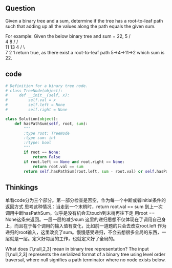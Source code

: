 ## Question
Given a binary tree and a sum, determine if the tree has a root-to-leaf path such that adding up all the values along the path equals the given sum.

For example:
Given the below binary tree and sum = 22,
              5
             / \
            4   8
           /   / \
          11  13  4
         /  \      \
        7    2      1
return true, as there exist a root-to-leaf path 5->4->11->2 which sum is 22.

## code
```python
# Definition for a binary tree node.
# class TreeNode(object):
#     def __init__(self, x):
#         self.val = x
#         self.left = None
#         self.right = None

class Solution(object):
    def hasPathSum(self, root, sum):
        """
        :type root: TreeNode
        :type sum: int
        :rtype: bool
        """
        if root == None:
            return False
        if root.left == None and root.right == None:
            return root.val == sum
        return self.hasPathSum(root.left, sum - root.val) or self.hasPathSum(root.right, sum - root.val)
```

## Thinkings
单看code分为三个部分。第一部分检查是否空，作为每一个中断或者initial条件的返回方式
思考这种情况：当走到一个末梢时，return root.val == sum 到上一次调用中断hasPathSum。似乎是没有机会去touch到末梢再往下走 用root == None这条来返回。一层一层的减少sum
这里的递归思想不仅体现在了调用自己身上，而且在于每个调用的输入值有变化，比如前一道题的只会去改变root.left 作为递归的root输入，这里改变了sum。慢慢感受递归，不会去想很多全局的东西，一层就是一层。定义好每层的工作，也就定义好了全局的。

What does [1,null,2,3] mean in binary tree representation?
The input [1,null,2,3] represents the serialized format of a binary tree using level order traversal, where null signifies a path terminator where no node exists below. 
